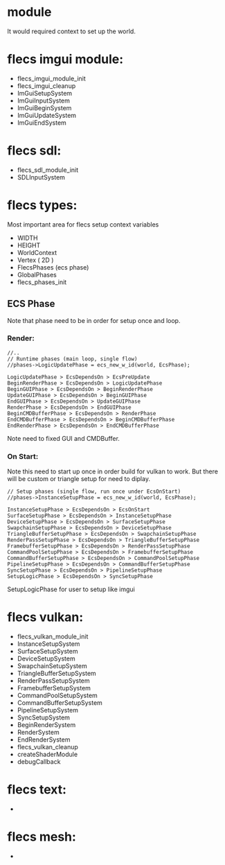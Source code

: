 # module
  It would required context to set up the world.

# flecs imgui module:
 * flecs_imgui_module_init
 * flecs_imgui_cleanup
 * ImGuiSetupSystem
 * ImGuiInputSystem
 * ImGuiBeginSystem
 * ImGuiUpdateSystem
 * ImGuiEndSystem

# flecs sdl:
 * flecs_sdl_module_init
 * SDLInputSystem

# flecs types:
  Most important area for flecs setup context variables
 * WIDTH
 * HEIGHT
 * WorldContext
 * Vertex ( 2D )
 * FlecsPhases (ecs phase)
 * GlobalPhases
 * flecs_phases_init

## ECS Phase
  Note that phase need to be in order for setup once and loop.

### Render:
```
//..
// Runtime phases (main loop, single flow)
//phases->LogicUpdatePhase = ecs_new_w_id(world, EcsPhase);

LogicUpdatePhase > EcsDependsOn > EcsPreUpdate
BeginRenderPhase > EcsDependsOn > LogicUpdatePhase
BeginGUIPhase > EcsDependsOn > BeginRenderPhase
UpdateGUIPhase > EcsDependsOn > BeginGUIPhase
EndGUIPhase > EcsDependsOn > UpdateGUIPhase
RenderPhase > EcsDependsOn > EndGUIPhase
BeginCMDBufferPhase > EcsDependsOn > RenderPhase
EndCMDBufferPhase > EcsDependsOn > BeginCMDBufferPhase
EndRenderPhase > EcsDependsOn > EndCMDBufferPhase
```
  Note need to fixed GUI and CMDBuffer.
### On Start:
  Note this need to start up once in order build for vulkan to work.
  But there will be custom or triangle setup for need to diplay.
```
// Setup phases (single flow, run once under EcsOnStart)
//phases->InstanceSetupPhase = ecs_new_w_id(world, EcsPhase);

InstanceSetupPhase > EcsDependsOn > EcsOnStart
SurfaceSetupPhase > EcsDependsOn > InstanceSetupPhase
DeviceSetupPhase > EcsDependsOn > SurfaceSetupPhase
SwapchainSetupPhase > EcsDependsOn > DeviceSetupPhase
TriangleBufferSetupPhase > EcsDependsOn > SwapchainSetupPhase
RenderPassSetupPhase > EcsDependsOn > TriangleBufferSetupPhase
FramebufferSetupPhase > EcsDependsOn > RenderPassSetupPhase
CommandPoolSetupPhase > EcsDependsOn > FramebufferSetupPhase
CommandBufferSetupPhase > EcsDependsOn > CommandPoolSetupPhase
PipelineSetupPhase > EcsDependsOn > CommandBufferSetupPhase
SyncSetupPhase > EcsDependsOn > PipelineSetupPhase
SetupLogicPhase > EcsDependsOn > SyncSetupPhase
```
SetupLogicPhase for user to setup like imgui

# flecs vulkan:
 * flecs_vulkan_module_init
 * InstanceSetupSystem
 * SurfaceSetupSystem
 * DeviceSetupSystem
 * SwapchainSetupSystem
 * TriangleBufferSetupSystem
 * RenderPassSetupSystem
 * FramebufferSetupSystem
 * CommandPoolSetupSystem
 * CommandBufferSetupSystem
 * PipelineSetupSystem
 * SyncSetupSystem
 * BeginRenderSystem
 * RenderSystem
 * EndRenderSystem
 * flecs_vulkan_cleanup
 * createShaderModule
 * debugCallback

# flecs text:
 * 

# flecs mesh:
 * 